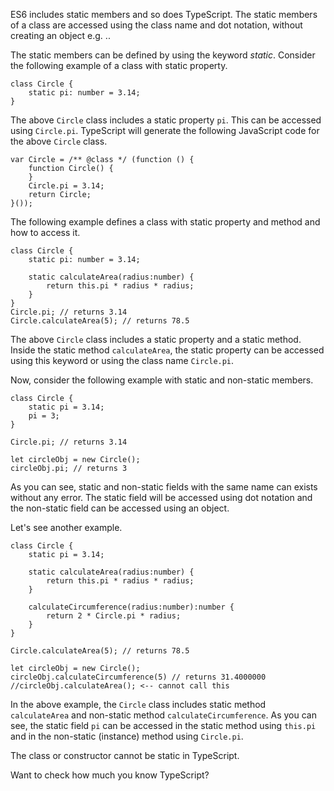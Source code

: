 ES6 includes static members and so does TypeScript. The static members of a class are accessed using the class name and dot notation, without creating an object e.g. <ClassName>.<StaticMember>.

The static members can be defined by using the keyword _static_. Consider the following example of a class with static property.

    class Circle {
        static pi: number = 3.14;
    }
    

The above `Circle` class includes a static property `pi`. This can be accessed using `Circle.pi`. TypeScript will generate the following JavaScript code for the above `Circle` class.

    var Circle = /** @class */ (function () {
        function Circle() {
        }
        Circle.pi = 3.14;
        return Circle;
    }());
    

The following example defines a class with static property and method and how to access it.

    class Circle {
        static pi: number = 3.14;
        
        static calculateArea(radius:number) {
            return this.pi * radius * radius;
        }
    }
    Circle.pi; // returns 3.14
    Circle.calculateArea(5); // returns 78.5
    

The above `Circle` class includes a static property and a static method. Inside the static method `calculateArea`, the static property can be accessed using this keyword or using the class name `Circle.pi`.

Now, consider the following example with static and non-static members.

    class Circle {
        static pi = 3.14;
        pi = 3;
    }
    
    Circle.pi; // returns 3.14
    
    let circleObj = new Circle();
    circleObj.pi; // returns 3
    

As you can see, static and non-static fields with the same name can exists without any error. The static field will be accessed using dot notation and the non-static field can be accessed using an object.

Let's see another example.

    class Circle {
        static pi = 3.14;
    
        static calculateArea(radius:number) {
            return this.pi * radius * radius;
        }
    
        calculateCircumference(radius:number):number { 
            return 2 * Circle.pi * radius;
        }
    }
    
    Circle.calculateArea(5); // returns 78.5
    
    let circleObj = new Circle();
    circleObj.calculateCircumference(5) // returns 31.4000000
    //circleObj.calculateArea(); <-- cannot call this
    

In the above example, the `Circle` class includes static method `calculateArea` and non-static method `calculateCircumference`. As you can see, the static field `pi` can be accessed in the static method using `this.pi` and in the non-static (instance) method using `Circle.pi`.

The class or constructor cannot be static in TypeScript.

Want to check how much you know TypeScript?